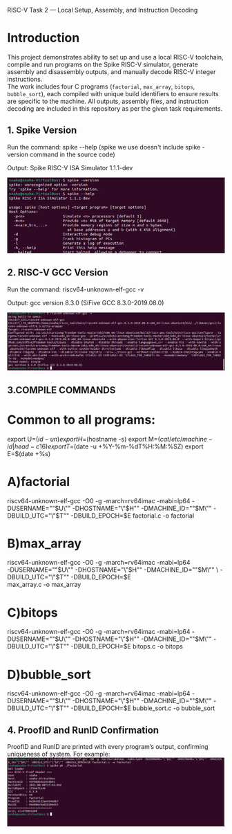 RISC-V Task 2 — Local Setup, Assembly, and Instruction Decoding

# Introduction

This project demonstrates ability to set up and use a local RISC-V toolchain, compile and run programs on the Spike RISC-V simulator, generate assembly and disassembly outputs, and manually decode RISC-V integer instructions.  
The work includes four C programs (`factorial`, `max_array`, `bitops`, `bubble_sort`), each compiled with unique build identifiers to ensure results are specific to the machine. All outputs, assembly files, and instruction decoding are included in this repository as per the given task requirements.


## 1. Spike Version
Run the command: spike --help   (spike we use doesn't include spike -version command in the source code)

Output: Spike RISC-V ISA Simulator 1.1.1-dev

![Spike Output](spike_op.png)

## 2. RISC-V GCC Version

Run the command: riscv64-unknown-elf-gcc -v

Output: gcc version 8.3.0 (SiFive GCC 8.3.0-2019.08.0) 


![RISCV gcc version Output](riscv_gcc_op.png)

## 3.COMPILE COMMANDS

# Common to all programs:

export U=$(id -un)
export H=$(hostname -s)
export M=$(cat /etc/machine-id | head -c 16)
export T=$(date -u +%Y-%m-%dT%H:%M:%SZ)
export E=$(date +%s)

# A)factorial
  riscv64-unknown-elf-gcc -O0 -g -march=rv64imac -mabi=lp64 -DUSERNAME="\"$U\"" -DHOSTNAME="\"$H\"" -DMACHINE_ID="\"$M\"" -DBUILD_UTC="\"$T\"" -DBUILD_EPOCH=$E factorial.c -o factorial

# B)max_array
   riscv64-unknown-elf-gcc -O0 -g -march=rv64imac -mabi=lp64 \
-DUSERNAME="\"$U\"" -DHOSTNAME="\"$H\"" -DMACHINE_ID="\"$M\"" \
-DBUILD_UTC="\"$T\"" -DBUILD_EPOCH=$E \
max_array.c -o max_array

# C)bitops
  riscv64-unknown-elf-gcc -O0 -g -march=rv64imac -mabi=lp64 -DUSERNAME="\"$U\"" -DHOSTNAME="\"$H\"" -DMACHINE_ID="\"$M\"" -DBUILD_UTC="\"$T\"" -DBUILD_EPOCH=$E bitops.c -o bitops

# D)bubble_sort
  riscv64-unknown-elf-gcc -O0 -g -march=rv64imac -mabi=lp64 -DUSERNAME="\"$U\"" -DHOSTNAME="\"$H\"" -DMACHINE_ID="\"$M\"" -DBUILD_UTC="\"$T\"" -DBUILD_EPOCH=$E bubble_sort.c -o bubble_sort

## 4. ProofID and RunID Confirmation

ProofID and RunID are printed with every program’s output, confirming uniqueness of system.
For example: ![factorial output](factorial_output.png)











